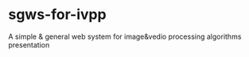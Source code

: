 # sgws-for-ivpp
A simple &amp; general web system for image&amp;vedio processing algorithms presentation
